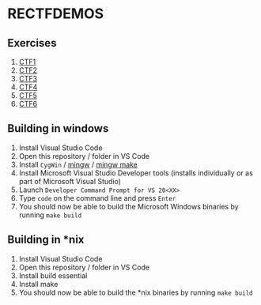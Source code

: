 # RECTFDEMOS


## Exercises
1. [CTF1](./ctfs/ctf1/README.md)
1. [CTF2](./ctfs/ctf2/README.md)
1. [CTF3](./ctfs/ctf3/README.md)
1. [CTF4](./ctfs/ctf4/README.md)
1. [CTF5](./ctfs/ctf5/README.md)
1. [CTF6](./ctfs/ctf6/README.md)


## Building in windows
1. Install Visual Studio Code
1. Open this repository / folder in VS Code
1. Install `CygWin` / [mingw](http://mingw-w64.org/) / [mingw make](http://gnuwin32.sourceforge.net/packages/make.htm)
1. Install Microsoft Visual Studio Developer tools (installs individually or as part of Microsoft Visual Studio)
1. Launch `Developer Command Prompt for VS 20<XX>`
1. Type `code` on the command line and press `Enter`
1. You should now be able to build the Microsoft Windows binaries by running `make build`

## Building in *nix
1. Install Visual Studio Code
1. Open this repository / folder in VS Code
1. Install build essential
1. Install make
1. You should now be able to build the *nix binaries by running `make build`


